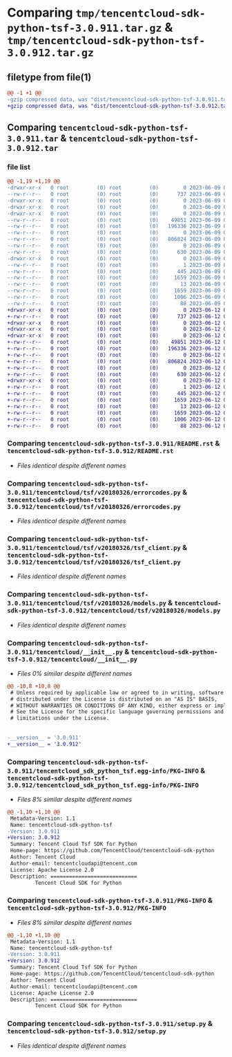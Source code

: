 # Comparing `tmp/tencentcloud-sdk-python-tsf-3.0.911.tar.gz` & `tmp/tencentcloud-sdk-python-tsf-3.0.912.tar.gz`

## filetype from file(1)

```diff
@@ -1 +1 @@
-gzip compressed data, was "dist/tencentcloud-sdk-python-tsf-3.0.911.tar", last modified: Fri Jun  9 02:30:48 2023, max compression
+gzip compressed data, was "dist/tencentcloud-sdk-python-tsf-3.0.912.tar", last modified: Mon Jun 12 03:15:29 2023, max compression
```

## Comparing `tencentcloud-sdk-python-tsf-3.0.911.tar` & `tencentcloud-sdk-python-tsf-3.0.912.tar`

### file list

```diff
@@ -1,19 +1,19 @@
-drwxr-xr-x   0 root         (0) root         (0)        0 2023-06-09 02:30:48.000000 tencentcloud-sdk-python-tsf-3.0.911/
--rw-r--r--   0 root         (0) root         (0)      737 2023-06-09 02:30:47.000000 tencentcloud-sdk-python-tsf-3.0.911/README.rst
-drwxr-xr-x   0 root         (0) root         (0)        0 2023-06-09 02:30:48.000000 tencentcloud-sdk-python-tsf-3.0.911/tencentcloud/
-drwxr-xr-x   0 root         (0) root         (0)        0 2023-06-09 02:30:48.000000 tencentcloud-sdk-python-tsf-3.0.911/tencentcloud/tsf/
-drwxr-xr-x   0 root         (0) root         (0)        0 2023-06-09 02:30:48.000000 tencentcloud-sdk-python-tsf-3.0.911/tencentcloud/tsf/v20180326/
--rw-r--r--   0 root         (0) root         (0)    49851 2023-06-09 02:30:47.000000 tencentcloud-sdk-python-tsf-3.0.911/tencentcloud/tsf/v20180326/errorcodes.py
--rw-r--r--   0 root         (0) root         (0)   196336 2023-06-09 02:30:47.000000 tencentcloud-sdk-python-tsf-3.0.911/tencentcloud/tsf/v20180326/tsf_client.py
--rw-r--r--   0 root         (0) root         (0)        0 2023-06-09 02:30:47.000000 tencentcloud-sdk-python-tsf-3.0.911/tencentcloud/tsf/v20180326/__init__.py
--rw-r--r--   0 root         (0) root         (0)   806824 2023-06-09 02:30:47.000000 tencentcloud-sdk-python-tsf-3.0.911/tencentcloud/tsf/v20180326/models.py
--rw-r--r--   0 root         (0) root         (0)        0 2023-06-09 02:30:47.000000 tencentcloud-sdk-python-tsf-3.0.911/tencentcloud/tsf/__init__.py
--rw-r--r--   0 root         (0) root         (0)      630 2023-06-09 02:30:47.000000 tencentcloud-sdk-python-tsf-3.0.911/tencentcloud/__init__.py
-drwxr-xr-x   0 root         (0) root         (0)        0 2023-06-09 02:30:48.000000 tencentcloud-sdk-python-tsf-3.0.911/tencentcloud_sdk_python_tsf.egg-info/
--rw-r--r--   0 root         (0) root         (0)        1 2023-06-09 02:30:48.000000 tencentcloud-sdk-python-tsf-3.0.911/tencentcloud_sdk_python_tsf.egg-info/dependency_links.txt
--rw-r--r--   0 root         (0) root         (0)      445 2023-06-09 02:30:48.000000 tencentcloud-sdk-python-tsf-3.0.911/tencentcloud_sdk_python_tsf.egg-info/SOURCES.txt
--rw-r--r--   0 root         (0) root         (0)     1659 2023-06-09 02:30:48.000000 tencentcloud-sdk-python-tsf-3.0.911/tencentcloud_sdk_python_tsf.egg-info/PKG-INFO
--rw-r--r--   0 root         (0) root         (0)       13 2023-06-09 02:30:48.000000 tencentcloud-sdk-python-tsf-3.0.911/tencentcloud_sdk_python_tsf.egg-info/top_level.txt
--rw-r--r--   0 root         (0) root         (0)     1659 2023-06-09 02:30:48.000000 tencentcloud-sdk-python-tsf-3.0.911/PKG-INFO
--rw-r--r--   0 root         (0) root         (0)     1006 2023-06-09 02:30:47.000000 tencentcloud-sdk-python-tsf-3.0.911/setup.py
--rw-r--r--   0 root         (0) root         (0)       88 2023-06-09 02:30:48.000000 tencentcloud-sdk-python-tsf-3.0.911/setup.cfg
+drwxr-xr-x   0 root         (0) root         (0)        0 2023-06-12 03:15:29.000000 tencentcloud-sdk-python-tsf-3.0.912/
+-rw-r--r--   0 root         (0) root         (0)      737 2023-06-12 03:15:29.000000 tencentcloud-sdk-python-tsf-3.0.912/README.rst
+drwxr-xr-x   0 root         (0) root         (0)        0 2023-06-12 03:15:29.000000 tencentcloud-sdk-python-tsf-3.0.912/tencentcloud/
+drwxr-xr-x   0 root         (0) root         (0)        0 2023-06-12 03:15:29.000000 tencentcloud-sdk-python-tsf-3.0.912/tencentcloud/tsf/
+drwxr-xr-x   0 root         (0) root         (0)        0 2023-06-12 03:15:29.000000 tencentcloud-sdk-python-tsf-3.0.912/tencentcloud/tsf/v20180326/
+-rw-r--r--   0 root         (0) root         (0)    49851 2023-06-12 03:15:29.000000 tencentcloud-sdk-python-tsf-3.0.912/tencentcloud/tsf/v20180326/errorcodes.py
+-rw-r--r--   0 root         (0) root         (0)   196336 2023-06-12 03:15:29.000000 tencentcloud-sdk-python-tsf-3.0.912/tencentcloud/tsf/v20180326/tsf_client.py
+-rw-r--r--   0 root         (0) root         (0)        0 2023-06-12 03:15:29.000000 tencentcloud-sdk-python-tsf-3.0.912/tencentcloud/tsf/v20180326/__init__.py
+-rw-r--r--   0 root         (0) root         (0)   806824 2023-06-12 03:15:29.000000 tencentcloud-sdk-python-tsf-3.0.912/tencentcloud/tsf/v20180326/models.py
+-rw-r--r--   0 root         (0) root         (0)        0 2023-06-12 03:15:29.000000 tencentcloud-sdk-python-tsf-3.0.912/tencentcloud/tsf/__init__.py
+-rw-r--r--   0 root         (0) root         (0)      630 2023-06-12 03:15:29.000000 tencentcloud-sdk-python-tsf-3.0.912/tencentcloud/__init__.py
+drwxr-xr-x   0 root         (0) root         (0)        0 2023-06-12 03:15:29.000000 tencentcloud-sdk-python-tsf-3.0.912/tencentcloud_sdk_python_tsf.egg-info/
+-rw-r--r--   0 root         (0) root         (0)        1 2023-06-12 03:15:29.000000 tencentcloud-sdk-python-tsf-3.0.912/tencentcloud_sdk_python_tsf.egg-info/dependency_links.txt
+-rw-r--r--   0 root         (0) root         (0)      445 2023-06-12 03:15:29.000000 tencentcloud-sdk-python-tsf-3.0.912/tencentcloud_sdk_python_tsf.egg-info/SOURCES.txt
+-rw-r--r--   0 root         (0) root         (0)     1659 2023-06-12 03:15:29.000000 tencentcloud-sdk-python-tsf-3.0.912/tencentcloud_sdk_python_tsf.egg-info/PKG-INFO
+-rw-r--r--   0 root         (0) root         (0)       13 2023-06-12 03:15:29.000000 tencentcloud-sdk-python-tsf-3.0.912/tencentcloud_sdk_python_tsf.egg-info/top_level.txt
+-rw-r--r--   0 root         (0) root         (0)     1659 2023-06-12 03:15:29.000000 tencentcloud-sdk-python-tsf-3.0.912/PKG-INFO
+-rw-r--r--   0 root         (0) root         (0)     1006 2023-06-12 03:15:29.000000 tencentcloud-sdk-python-tsf-3.0.912/setup.py
+-rw-r--r--   0 root         (0) root         (0)       88 2023-06-12 03:15:29.000000 tencentcloud-sdk-python-tsf-3.0.912/setup.cfg
```

### Comparing `tencentcloud-sdk-python-tsf-3.0.911/README.rst` & `tencentcloud-sdk-python-tsf-3.0.912/README.rst`

 * *Files identical despite different names*

### Comparing `tencentcloud-sdk-python-tsf-3.0.911/tencentcloud/tsf/v20180326/errorcodes.py` & `tencentcloud-sdk-python-tsf-3.0.912/tencentcloud/tsf/v20180326/errorcodes.py`

 * *Files identical despite different names*

### Comparing `tencentcloud-sdk-python-tsf-3.0.911/tencentcloud/tsf/v20180326/tsf_client.py` & `tencentcloud-sdk-python-tsf-3.0.912/tencentcloud/tsf/v20180326/tsf_client.py`

 * *Files identical despite different names*

### Comparing `tencentcloud-sdk-python-tsf-3.0.911/tencentcloud/tsf/v20180326/models.py` & `tencentcloud-sdk-python-tsf-3.0.912/tencentcloud/tsf/v20180326/models.py`

 * *Files identical despite different names*

### Comparing `tencentcloud-sdk-python-tsf-3.0.911/tencentcloud/__init__.py` & `tencentcloud-sdk-python-tsf-3.0.912/tencentcloud/__init__.py`

 * *Files 0% similar despite different names*

```diff
@@ -10,8 +10,8 @@
 # Unless required by applicable law or agreed to in writing, software
 # distributed under the License is distributed on an "AS IS" BASIS,
 # WITHOUT WARRANTIES OR CONDITIONS OF ANY KIND, either express or implied.
 # See the License for the specific language governing permissions and
 # limitations under the License.
 
 
-__version__ = '3.0.911'
+__version__ = '3.0.912'
```

### Comparing `tencentcloud-sdk-python-tsf-3.0.911/tencentcloud_sdk_python_tsf.egg-info/PKG-INFO` & `tencentcloud-sdk-python-tsf-3.0.912/tencentcloud_sdk_python_tsf.egg-info/PKG-INFO`

 * *Files 8% similar despite different names*

```diff
@@ -1,10 +1,10 @@
 Metadata-Version: 1.1
 Name: tencentcloud-sdk-python-tsf
-Version: 3.0.911
+Version: 3.0.912
 Summary: Tencent Cloud Tsf SDK for Python
 Home-page: https://github.com/TencentCloud/tencentcloud-sdk-python
 Author: Tencent Cloud
 Author-email: tencentcloudapi@tencent.com
 License: Apache License 2.0
 Description: ============================
         Tencent Cloud SDK for Python
```

### Comparing `tencentcloud-sdk-python-tsf-3.0.911/PKG-INFO` & `tencentcloud-sdk-python-tsf-3.0.912/PKG-INFO`

 * *Files 8% similar despite different names*

```diff
@@ -1,10 +1,10 @@
 Metadata-Version: 1.1
 Name: tencentcloud-sdk-python-tsf
-Version: 3.0.911
+Version: 3.0.912
 Summary: Tencent Cloud Tsf SDK for Python
 Home-page: https://github.com/TencentCloud/tencentcloud-sdk-python
 Author: Tencent Cloud
 Author-email: tencentcloudapi@tencent.com
 License: Apache License 2.0
 Description: ============================
         Tencent Cloud SDK for Python
```

### Comparing `tencentcloud-sdk-python-tsf-3.0.911/setup.py` & `tencentcloud-sdk-python-tsf-3.0.912/setup.py`

 * *Files identical despite different names*

